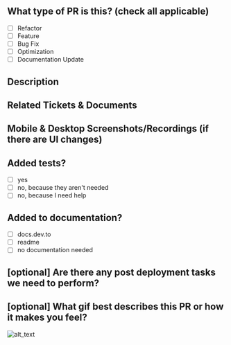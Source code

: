 <!--
     For Work In Progress Pull Requests, please use the Draft PR feature,
     see https://github.blog/2019-02-14-introducing-draft-pull-requests/ for further details.

     For a timely review/response, please avoid force-pushing additional
     commits if your PR already received reviews or comments.

     Before submitting a Pull Request, please ensure you've done the following:
     - 📖 Read the DEV Contributing Guide: https://github.com/thepracticaldev/dev.to/blob/master/CONTRIBUTING.md#create-a-pull-request.
     - 📖 Read the DEV Code of Conduct: https://github.com/thepracticaldev/dev.to/blob/master/CODE_OF_CONDUCT.md.
     - 👷‍♀️ Create small PRs. In most cases this will be possible.
     - ✅ Provide tests for your changes.
     - 📝 Use descriptive commit messages.
     - 📗 Update any related documentation and include any relevant screenshots.
-->

## What type of PR is this? (check all applicable)

- [ ] Refactor
- [ ] Feature
- [ ] Bug Fix
- [ ] Optimization
- [ ] Documentation Update

## Description

## Related Tickets & Documents

## Mobile & Desktop Screenshots/Recordings (if there are UI changes)

## Added tests?

- [ ] yes
- [ ] no, because they aren't needed
- [ ] no, because I need help

## Added to documentation?

- [ ] docs.dev.to
- [ ] readme
- [ ] no documentation needed

## [optional] Are there any post deployment tasks we need to perform?

## [optional] What gif best describes this PR or how it makes you feel?

![alt_text](gif_link)
